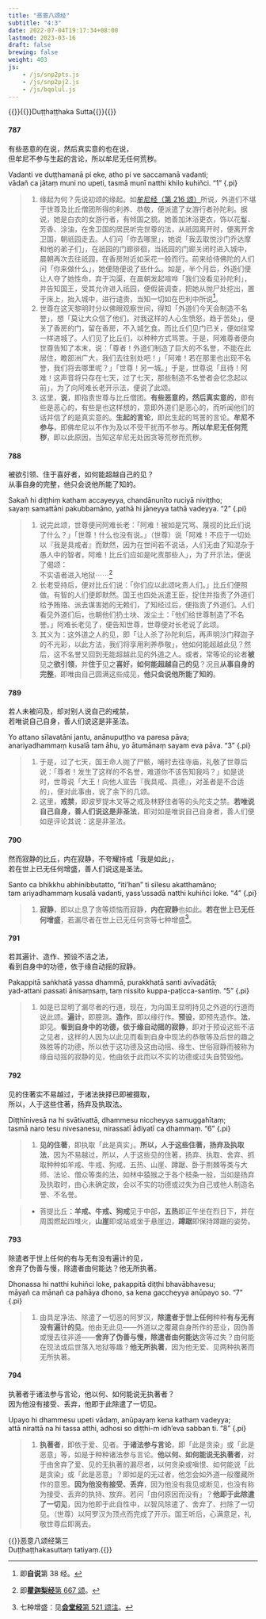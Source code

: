```yaml
---
title: "恶意八颂经"
subtitle: "4:3"
date: 2022-07-04T19:17:34+08:00
lastmod: 2023-03-16
draft: false
brewing: false
weight: 403
js:
    - /js/snp2pts.js
    - /js/snp2pj2.js
    - /js/bqolul.js
---
```



{{<subtitle>}}{{<suttalink src="snp4.3">}}Duṭṭhaṭṭhaka Sutta{{</suttalink>}}{{</subtitle>}}

#### 787

有些恶意的在说，然后真实意的也在说，  
但牟尼不参与生起的言论，所以牟尼无任何荒秽。

Vadanti ve duṭṭhamanā pi eke, atho pi ve saccamanā vadanti;  
vādañ ca jātaṃ muni no upeti, tasmā munī natthi khilo kuhiñci. <q>1</q>
{.pi}

> 1. 缘起为何？先说初颂的缘起。如[牟尼经（第 216 颂）](../112/#216)所说，外道们不堪于世尊及比丘僧团所得的利养、恭敬，便派遣了女游行者孙陀利。据说，她是白衣的女游行者，有倾国之貌。她善加沐浴更衣，饰以花鬘、芳香、涂油，在舍卫国的居民听完世尊的法，从祇园离开时，便离开舍卫国，朝祇园走去。人们问「你去哪里」，她说「我去取悦沙门乔达摩和他的弟子们」，在祇园的门廊徘徊，当祇园的门廊关闭时进入城中，晨朝再次去往祇园，在香房附近如采花一般而行。前来给侍佛陀的人们问「你来做什么」，她便随便说了些什么。如是，半个月后，外道们便让人夺了她性命，弃于沟渠，在晨朝发起喧哗「我们没看见孙陀利」，并告知国王，受其允许进入祇园，便假装调查，把她从抛尸处挖出，置于床上，抬入城中，进行谴责，当知一切如在巴利中所说[^787-1]。
> 1. 世尊在这天黎明时分以佛眼观察世间，得知「外道们今天会制造不名誉」，想「莫让大众信了他们，对我这样的人心生愤怒，趋于苦处」，便关了香房的门，留在香房，不入城乞食。而比丘们见门已关，便如往常一样进城了。人们见了比丘们，以种种方式骂詈。于是，阿难尊者便向世尊告知了本末，说：「尊者！外道们制造了巨大的不名誉，不能在此居住，瞻部洲广大，我们去往别处吧！」「阿难！若在那里也出现不名誉，我们将去哪里呢？」「世尊！另一城。」于是，世尊说「且待！阿难！这声音将只存在七天，过了七天，那些制造不名誉者会忆念起以前」，为了向阿难长老开示法，便说了此颂。
> 1. 这里，**说**，即指责世尊与比丘僧团。**有些恶意的，然后真实意的**，即有些是恶心的，有些是也这样想的，意即外道们是恶心的，而听闻他们的话并信了的是真实意的。**生起的言论**，即此生起的骂詈的言论。**牟尼不参与**，即佛牟尼以不作为及以不受干扰而不参与。**所以牟尼无任何荒秽**，即以此原因，当知这牟尼无处因贪等荒秽而荒秽。

[^787-1]: 即**自说**第 38 经。

#### 788

被欲引领、住于喜好者，如何能超越自己的见？  
从事自身的完整，他只会说他所能了知的。

Sakañ hi diṭṭhiṃ katham accayeyya, chandānunīto ruciyā niviṭṭho;  
sayaṃ samattāni pakubbamāno, yathā hi jāneyya tathā vadeyya. <q>2</q>
{.pi}

> 1. 说完此颂，世尊便问阿难长老：「阿难！被如是咒骂、蔑视的比丘们说了什么？」「世尊！什么也没有说。」（世尊）说「阿难！不应于一切处以『我是具戒者』而默然，因为在世间若不说话，人们无由了知混杂于愚人中的智者，阿难！比丘们应如是叱责那些人」，为了开示法，便说了偈颂：<div>不实语者进入地狱⋯⋯[^788-1]</div>
> 1. 长老受持后，便对比丘们说：「你们应以此颂叱责人们。」比丘们便照做。有智的人们便即默然。国王也四处派遣王臣，捉住并指责了外道们给予贿赂、派去谋害她的无赖们，了知经过后，便指责了外道们。人们看见外道们后，也朝他们扔土块、泼尘土：「他们给世尊制造了不名誉。」阿难长老见了，便告知世尊，世尊便对长老说了此颂。
> 1. 其义为：这外道之人的见，即「让人杀了孙陀利后，再声明沙门释迦子的不光彩，以此方法，我们将享用利养恭敬」，他如何能超越此见？然后，这不名誉又回到无能超越此见的外道之人。或者，常等论的论者**被**见之**欲引领**，并**住于**见之**喜好，如何能超越自己的见**？况且**从事自身的完整**，即唯由自己圆满这些成见，**他只会说他所能了知的**。

[^788-1]: 即[**瞿迦梨经**第 667 颂](../310/#667)。

#### 789

若人未被问及，却对别人说自己的戒禁，  
若唯说自己自身，善人们说这是非圣法。

Yo attano sīlavatāni jantu, anānupuṭṭho va paresa pāva;  
anariyadhammaṃ kusalā tam āhu, yo ātumānaṃ sayam eva pāva. <q>3</q>
{.pi}

> 1. 于是，过了七天，国王命人抛了尸骸，哺时去往寺庙，礼敬了世尊后说：「尊者！发生了这样的不名誉，难道你不该告知我吗？」如是说时，世尊说「大王！向他人宣告『我具戒、具德』，对圣者是不合适的」，便对此事由，说了余下的几颂。
> 1. 这里，**戒禁**，即波罗提木叉等之戒及林野住者等的头陀支之禁。**若唯说自己自身，善人们说这是非圣法**，即对如是唯说自己自身者，善人们便如是评论其说：这是非圣法。

#### 790

然而寂静的比丘，内在寂静，不夸耀持戒「我是如此」，  
若在世上已无任何增盛，善人们说这是圣法。

Santo ca bhikkhu abhinibbutatto, “iti’han” ti sīlesu akatthamāno;  
tam ariyadhammaṃ kusalā vadanti, yass’ussadā natthi kuhiñci loke. <q>4</q>
{.pi}

> 1. **寂静**，即以止息了贪等烦恼而寂静，**内在寂静**也如此。**若在世上已无任何增盛**，若漏尽者在世上已无任何贪等七种增盛[^790-1]。

[^790-1]: 七种增盛：见[**会堂经**第 521 颂注](../306/#521)。

#### 791

若其遍计、造作、预设不洁之法，  
看到自身中的功德，依于缘自动摇的寂静。

Pakappitā saṅkhatā yassa dhammā, purakkhatā santi avīvadātā;  
yad-attani passati ānisaṃsaṃ, taṃ nissito kuppa-paṭicca-santiṃ. <q>5</q>
{.pi}

> 1. 如是已显明了漏尽者的行道，现在，为向国王显明持见之外道的行道而说此颂。**遍计**，即臆测。**造作**，即以缘行作。**预设**，即预先造作。**法**，即见。**看到自身中的功德，依于缘自动摇的寂静**，即对于预设这些不洁之见者，这样的人因为以此见而看到自身中现法的恭敬等及后世的趣之殊胜等的功德，所以依于这功德及这由动摇、缘生、世俗寂静而被称为缘自动摇的寂静的见，他由依于此而以不实的功德或过失自赞毁他。

#### 792

见的住著实不易越过，于诸法抉择已即被摄取，  
所以，人于这些住著，扬弃及执取法。

Diṭṭhīnivesā na hi svātivattā, dhammesu niccheyya samuggahītaṃ;  
tasmā naro tesu nivesanesu, nirassatī ādiyatī ca dhammaṃ. <q>6</q>
{.pi}

> 1. **见的住著**，即执取「此是真实」。**所以，人于这些住著，扬弃及执取法**，因为不易越过，所以，人于这些见的住著，扬弃、执取、舍弃、抓取种种如羊戒、牛戒、狗戒、五热、山崖、蹲踞、卧于荆棘等类与大师、法论、僧众等类的法，如林中猿猴之于各个枝条一般，当如是扬弃及执取时，由心未确定故，会以不实的功德或过失为自己或他人制造名誉、不名誉。

> - 菩提比丘：**羊戒、牛戒、狗戒**见于中部，**五热**即正午坐在烈日下，并在周围燃起四堆火，**山崖**即或站或坐于悬崖边，**蹲踞**即保持蹲踞的姿势。

#### 793

除遣者于世上任何的有与无有没有遍计的见，  
舍弃了伪善与慢，除遣者由何能达？他无所执著。

Dhonassa hi natthi kuhiñci loke, pakappitā diṭṭhi bhavābhavesu;  
māyañ ca mānañ ca pahāya dhono, sa kena gaccheyya anūpayo so. <q>7</q>
{.pi}

> 1. 由具足净法、除遣了一切恶的阿罗汉，**除遣者于世上任何**种种**有与无有没有遍计的见**。他由无此见——外道以之覆藏自身所作的恶业，因伪善或慢去往非道——**舍弃了伪善与慢，除遣者由何能达**贪等过失？由何能在现法或后世落入地狱等趣？**他无所执著**，因为他无爱、见两种执著而无所执著。

#### 794

执著者于诸法参与言论，他以何、如何能说无执著者？  
因为他没有接受、丢弃，他即于此除遣了一切见。

Upayo hi dhammesu upeti vādaṃ, anūpayaṃ kena kathaṃ vadeyya;  
attā nirattā na hi tassa atthi, adhosi so diṭṭhi-m idh’eva sabban ti. <q>8</q>
{.pi}

> 1. **执著者**，即依于爱、见者。**于诸法参与言论**，即「此是贪染」或「此是恶意」等，如是于种种诸法参与言论。**他以何、如何能说无执著者**，对于由舍弃了爱、见的无执著的漏尽者，以何贪染或嗔恨、如何能说「此是贪染」或「此是恶意」？即如是的无过者，他怎会如外道一般覆藏所作的意思。**因为他没有接受、丢弃**，因为他没有我见或断见，也没有称为接受、丢弃的执持、放弃。若问「由何原因而没有」？**他即于此除遣了一切见**，因为他即于此自性中，以智风除遣了、舍弃了、扫除了一切见。（世尊）以阿罗汉为顶点而完成了开示。国王听后，心满意足，礼敬世尊后即离去。


{{<eof>}}恶意八颂经第三<br>Duṭṭhaṭṭhakasuttaṃ tatiyaṃ.{{</eof>}}